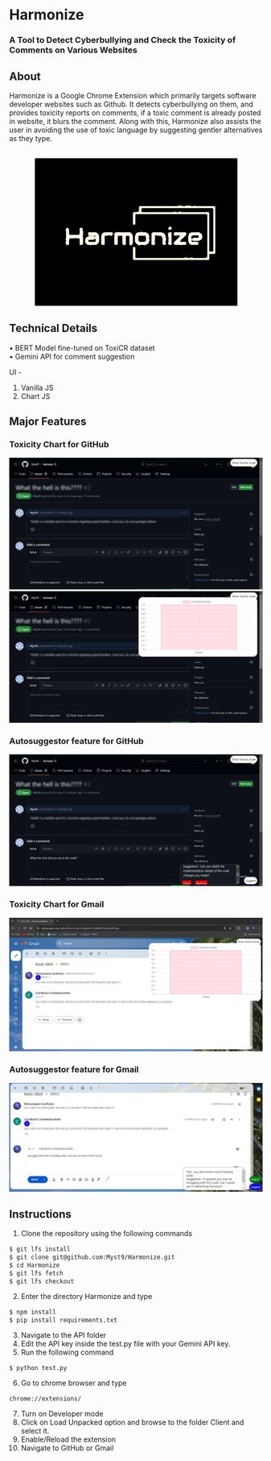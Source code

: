 # Harmonize
### A Tool to Detect Cyberbullying and Check the Toxicity of Comments on Various Websites
## About
Harmonize is a Google Chrome Extension which primarily targets software developer websites such as Github. It detects cyberbullying on them, and provides toxicity reports on comments, if a toxic comment is already posted in website, it blurs the comment. Along with this, Harmonize also assists the user in avoiding the use of toxic language by suggesting gentler alternatives as they type.  
<br />

<p align="center">
<img src="https://github.com/Myst9/Harmonize/blob/main/Images/logo.jpg" />
</p>

## Technical Details

•	BERT Model fine-tuned on ToxiCR dataset  
•	Gemini API for comment suggestion

UI -
1. Vanilla JS
2. Chart JS

## Major Features

### Toxicity Chart for GitHub

![image](https://github.com/Myst9/Harmonize/blob/main/Images/image1.png)
![image](https://github.com/Myst9/Harmonize/blob/main/Images/image2.png)

### Autosuggestor feature for GitHub

![image](https://github.com/Myst9/Harmonize/blob/main/Images/image3.png)

### Toxicity Chart for Gmail

![image](https://github.com/Myst9/Harmonize/blob/main/Images/image4.jpg)

### Autosuggestor feature for Gmail

![image](https://github.com/Myst9/Harmonize/blob/main/Images/image5.jpg)

## Instructions
1. Clone the repository using the following commands
```
$ git lfs install
$ git clone git@github.com:Myst9/Harmonize.git
$ cd Harmonize
$ git lfs fetch
$ git lfs checkout
```
2. Enter the directory Harmonize and type 
```
$ npm install
$ pip install requirements.txt
```
3. Navigate to the API folder
4. Edit the API key inside the test.py file with your Gemini API key.
5. Run the following command
```
$ python test.py
```
6. Go to chrome browser and type 
```
chrome://extensions/
```
7. Turn on Developer mode  
8. Click on Load Unpacked option and browse to the folder Client and select it.  
9. Enable/Reload the extension  
10. Navigate to GitHub or Gmail  
